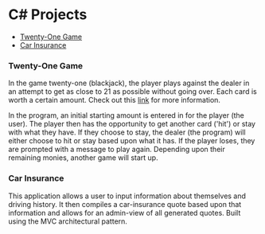 # C# Projects

<ul>
  <li><a href="https://github.com/bpochon87/TTA_C_sharp/tree/main/TwentyOne" target="_blank">Twenty-One Game</a></li>
  <li><a href="https://github.com/bpochon87/TTA_C_sharp/tree/main/CarInsurance" target="_blank">Car Insurance</a></li>
</ul>
  
<h3>Twenty-One Game</h3>
In the game twenty-one (blackjack), the player plays against the dealer in an attempt to get as close to 21 as possible without going over. Each card is worth a certain amount. Check out this <a href="https://bicyclecards.com/how-to-play/blackjack/" target="_blank">link</a> for more information.

In the program, an initial starting amount is entered in for the player (the user). The player then has the opportunity to get another card ('hit') or stay with what they have. If they choose to stay, the dealer (the program) will either choose to hit or stay based upon what it has. If the player loses, they are prompted with a message to play again. Depending upon their remaining monies, another game will start up.
  
<h3>Car Insurance</h3>
This application allows a user to input information about themselves and driving history. It then compiles a car-insurance quote based upon that information and allows for an admin-view of all generated quotes. Built using the MVC architectural pattern.
